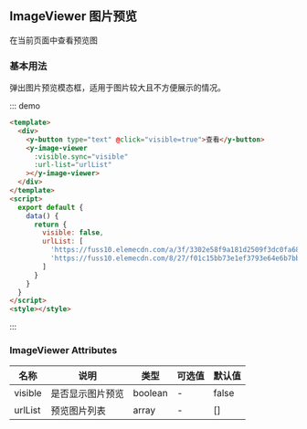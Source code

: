 ## ImageViewer 图片预览

在当前页面中查看预览图

### 基本用法

弹出图片预览模态框，适用于图片较大且不方便展示的情况。


::: demo

```html
<template>
  <div>
    <y-button type="text" @click="visible=true">查看</y-button>
    <y-image-viewer
      :visible.sync="visible"
      :url-list="urlList"
    ></y-image-viewer>
  </div>
</template>
<script>
  export default {
    data() {
      return {
        visible: false,
        urlList: [
          'https://fuss10.elemecdn.com/a/3f/3302e58f9a181d2509f3dc0fa68b0jpeg.jpeg',
          'https://fuss10.elemecdn.com/8/27/f01c15bb73e1ef3793e64e6b7bbccjpeg.jpeg'
        ]
      }
    }
  }
</script>
<style></style>
```

:::

### ImageViewer Attributes

| 名称    | 说明             | 类型    | 可选值 | 默认值 |
| ------- | ---------------- | ------- | ------ | ------ |
| visible | 是否显示图片预览 | boolean | -      | false  |
| urlList | 预览图片列表     | array   | -      | []     |              
